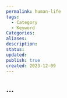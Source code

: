 ```yaml
---
permalink: human-life
tags:
  - Category
  - Keyword
Categories: 
aliases: 
description: 
status: 
updated: 
publish: true
created: 2023-12-09
---
```



## ...